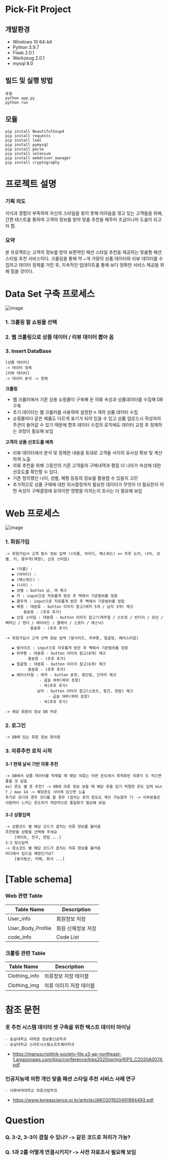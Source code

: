 # Pick-Fit Project

## 개발환경
- Windows 10 64-bit
- Python 3.9.7
- Flask 2.0.1
- Werkzeug 2.0.1
- mysql 8.0

## 빌드 및 실행 방법
```
로컬
python app.py
python run
```

## 모듈
```
pip install BeautifulSoup4
pip install requests
pip install lxml
pip install pymysql
pip install parse
pip install selenium
pip install webdriver_manager
pip install cryptography
```

# 프로젝트 설명

### 기획 의도
지식과 경험이 부족하여 자신의 스타일을 찾지 못해 어려움을 겪고 있는 고객들을 위해, 간편 테스트를 통하여 고객의 정보를 받아 맞춤 추천을 해주어 조금이나마 도움이 되고자 함.

### 요약
본 프로젝트는 고객의 정보를 받아 보편적인 패션 스타일 추천을 제공하는 맞춤형 패션 스타일 추천 서비스이다. 크롤링을 통해 약 ~개 가량의 상품 데이터와 리뷰 데이터를 수집하고 데이터 정제를 거친 후, 지속적인 업데이트를 통해 보다 정확한 서비스 제공을 위해 힘쓸 것이다.


# Data Set 구축 프로세스

![image](https://user-images.githubusercontent.com/77369036/132465808-fa069824-85ab-4dff-8cdd-d3146dd203ee.png)

### 1. 크롤링 할 쇼핑몰 선택
### 2. 웹 크롤링으로 상품 데이터 / 리뷰 데이터 뽑아 옴
### 3. Insert DataBase
	[상품 데이터]
	-> 데이터 정제
	[리뷰 데이터]
	-> 데이터 분석 -> 정제

**크롤링**

- 웹 크롤러에서 기존 상용 쇼핑몰이 구축해 둔 의류 속성과 상품데이터를 수집해 DB 구축
- 초기 데이터는 웹 크롤러를 사용하여 설정한 n 개의 상품 데이터 수집
- 쇼핑몰마다 같은 제품도 다르게 표기가 되어 있을 수 있고 상품 업로드시 작성자의 주관이 들어갈 수 있기 때문에 향후 데이터 수집의 로직에도 데이터 교정 후 정제하는 과정이 필요해 보임

**고객의 상품 선호도를 예측**

- 리뷰 데이터에서 분석 및 정제한 내용을 토대로 고객들 사이의 유사성 확보 및 계산하여 노출
- 의류 추천을 위해 그동안의 기존 고객들의 구매내역과 평점 더 나아가 속성에 대한 선호도를 확인할 수 있다.
- 기존 정의했던 나이, 성별, 체형 등등의 정보를 활용할 수 있을지 고민
- 추가적으로 상품 구매에 대한 의사결정까지 필요한 데이터가 무엇이 더 필요한지 어떤 속성이 구매결정에 유의미한 영향을 미치는지 조사는 더 필요해 보임


# Web 프로세스

![image](https://user-images.githubusercontent.com/77369036/132465857-721fe870-7bc4-4471-911e-35c93500492b.png)

### 1. 회원가입
	-> 회원가입시 고객 필수 정보 입력 ((이름, 아이디, 패스워드) => 추후 논의, 나이, 성별, 키, 몸무게(체형), 선호 스타일)
	
	   ▶ (이름) : 
	   ▶ (아이디) :
	   ▶ (패스워드) :
	   ▶ (나이) :
	   ▶ 성별 : button 남, 여 체크
	   ▶ 키 : input으로 자유롭게 받은 후 백에서 기준범위를 정함
	   ▶ 몸무게 : input으로 자유롭게 받은 후 백에서 기준범위를 정함
	   ▶ 체형 : 대분류 - button 이미지 참고(여자 5개 / 남자 3개) 체크
	   	    중분류 - (추후 추가)
	   ▶ 선호 스타일 : 대분류 - button 이미지 참고?(캐주얼 / 스트릿 / 빈티지 / 모던 / 페미닌 / 댄디 / 레이어드 / 클래식 / 스포티 / 에스닉)
	   		   중분류 - (추후 추가)
	
	-> 회원가입시 고객 선택 정보 입력 (발사이즈, 피부톤, 얼굴형, 헤어스타일)
	
	   ▶ 발사이즈 : input으로 자유롭게 받은 후 백에서 기준범위를 정함
	   ▶ 피부톤 : 대분류 - button 이미지 참고(6개) 체크
	   	      중분류 - (추후 추가)
	   ▶ 얼굴형 : 대분류 - button 이미지 참고(6개) 체크
	   	      중분류 - (추후 추가)
	   ▶ 헤어스타일 : 여자 - button 숏컷, 중단발, 긴머리 체크
	   		       - 곱슬 여부(파마 포함)
			       - 색(추후 추가)
		          남자 - button 이미지 참고(스포츠, 중간, 장발) 체크
		               - 곱슬 여부(파마 포함)
			       - 색(추후 추가)
	
	-> 해당 회원의 정보 DB 저장
 
### 2. 로그인
	-> DB에 있는 회원 정보 찾아옴

### 3. 의류추천 로직 시작
#### 3-1 현재 날씨 기반 의류 추천
    -> DB에서 상품 데이터를 적재할 때 해당 의류는 어떤 온도에서 최적화된 의륜지 도 적으면 좋을 것 같음
    ex) 온도 별 옷 추천? -> DB에 의류 정보 넣을 때 해당 옷을 입기 적절한 온도 입력 min 7 / max 14 -> 해당온도 사이에 있으면 노출
    추가로 코디의 경우 코디를 할 경우 (겹치는 옷의 온도도 계산 가능할까 ?) -> 이부분들은 사람마다 느끼는 온도차가 객관적으로 통일화가 필요해 보임
#### 3-2 상황입력
    -> 상황코드 별 해당 코드가 겹치는 의류 정보를 불러옴
    추천받을 상황을 선택해 주세요
    	[데이트, 친구, 면접 ...]
    3-3 장소입력
    -> 장소코드 별 해당 코드가 겹치는 의류 정보를 불러옴
    어디에서 입으실 예정인가요?
    	[놀이동산, 카페, 회사 ...]


# [Table schema]

### **Web 관련 Table**
| Table Name | Description |
| -------------- | ---------------- |
| User_info | 회원정보 저장 |
| User_Body_Profile | 회원 신체정보 저장 |
| code_info | Code List |

### **크롤링 관련 Table**
| Table Name | Description |
| -------------- | ---------------- |
| Clothing_info | 의류정보 저장 테이블 |
| Clothing_img | 의류 이미지 저장 테이블 |

# 참조 문헌
### 옷 추천 시스템 데이터 셋 구축을 위한 텍스트 데이터 마이닝
    - 숭실대학교 대학원 정보통신공학과
    - 숭실대학교 스마트시스템소프트웨어학과
- https://manuscriptlink-society-file.s3-ap-northeast-1.amazonaws.com/kips/conference/kips2020spring/KIPS_C2020A0074.pdf

### 인공지능에 의한 개인 맞춤 패션 스타일 추천 서비스 사례 연구
    - 이화여자대학교 의류산업학과
- https://www.koreascience.or.kr/article/JAKO201920461984493.pdf


# Question
### Q. 3-2, 3-3이 겹칠 수 있나? -> 같은 코드로 처리가 가능?
### Q. 1과 2를 어떻게 연결시키지? -> 사전 자료조사 필요해 보임
